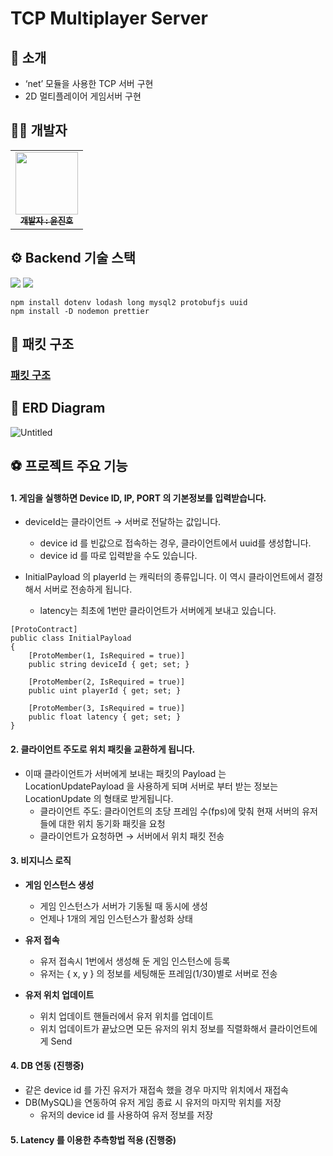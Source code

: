 # TCP Multiplayer Server

## 👋 소개

- ‘net’ 모듈을 사용한 TCP 서버 구현
- 2D 멀티플레이어 게임서버 구현

## 👩‍💻 개발자

<table>
  <tbody>
    <tr>
      <td align="center"><a href="https://github.com/KR-EGOIST"><img src="https://avatars.githubusercontent.com/u/54177070?v=4" width="100px;" alt=""/><br /><sub><b> 개발자 : 윤진호 </b></sub></a><br /></td>
      </tr>
  </tbody>
</table>

## ⚙️ Backend 기술 스택

<img src="https://img.shields.io/badge/node.js-339933?style=for-the-badge&logo=Node.js&logoColor=white">
<img src="https://img.shields.io/badge/mysql-4479A1?style=for-the-badge&logo=mysql&logoColor=white">

```
npm install dotenv lodash long mysql2 protobufjs uuid
npm install -D nodemon prettier
```

## 📄 패킷 구조

### [패킷 구조](https://industrious-lasagna-717.notion.site/Node-js-5f01dba6de4646ac8f31d6d95d55cb6c?pvs=4)

## 📃 ERD Diagram

![Untitled](https://github.com/KR-EGOIST/tcp-multiplayer-server/assets/54177070/7130d297-d2dd-4977-a91d-20d75ccb71dc)

## ⚽ 프로젝트 주요 기능

#### 1. **게임을 실행하면 Device ID, IP, PORT 의 기본정보를 입력받습니다.**
  - deviceId는 클라이언트 → 서버로 전달하는 값입니다.
    - device id 를 빈값으로 접속하는 경우, 클라이언트에서 uuid를 생성합니다.
    - device id 를 따로 입력받을 수도 있습니다.

  - InitialPayload 의 playerId 는 캐릭터의 종류입니다. 이 역시 클라이언트에서 결정해서 서버로 전송하게 됩니다.
    - latency는 최초에 1번만 클라이언트가 서버에게 보내고 있습니다.
   
```
[ProtoContract]
public class InitialPayload
{
    [ProtoMember(1, IsRequired = true)]
    public string deviceId { get; set; }

    [ProtoMember(2, IsRequired = true)]
    public uint playerId { get; set; }
    
    [ProtoMember(3, IsRequired = true)]
    public float latency { get; set; }
}
```

#### 2. **클라이언트 주도로 위치 패킷을 교환하게 됩니다.**
  - 이때 클라이언트가 서버에게 보내는 패킷의 Payload 는 LocationUpdatePayload 을 사용하게 되며 서버로 부터 받는 정보는 LocationUpdate 의 형태로 받게됩니다.
    - 클라이언트 주도: 클라이언트의 초당 프레임 수(fps)에 맞춰 현재 서버의 유저들에 대한 위치 동기화 패킷을 요청
    - 클라이언트가 요청하면 → 서버에서 위치 패킷 전송

#### 3. **비지니스 로직**
  - **게임 인스턴스 생성**
    - 게임 인스턴스가 서버가 기동될 때 동시에 생성
    - 언제나 1개의 게임 인스턴스가 활성화 상태
   
  - **유저 접속**
    - 유저 접속시 1번에서 생성해 둔 게임 인스턴스에 등록
    - 유저는 { x, y } 의 정보를 세팅해둔 프레임(1/30)별로 서버로 전송
   
  - **유저 위치 업데이트**
    - 위치 업데이트 핸들러에서 유저 위치를 업데이트
    - 위치 업데이트가 끝났으면 모든 유저의 위치 정보를 직렬화해서 클라이언트에게 Send
   
#### 4. **DB 연동** (진행중)
  - 같은 device id 를 가진 유저가 재접속 했을 경우 마지막 위치에서 재접속
  - DB(MySQL)을 연동하여 유저 게임 종료 시 유저의 마지막 위치를 저장
    - 유저의 device id 를 사용하여 유저 정보를 저장
   
#### 5. **Latency 를 이용한 추측항법 적용** (진행중)
